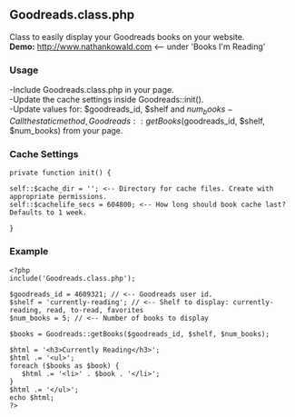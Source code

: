## Goodreads.class.php
Class to easily display your Goodreads books on your website.  
**Demo:** http://www.nathankowald.com <-- under 'Books I'm Reading'

### Usage
-Include Goodreads.class.php in your page.  
-Update the cache settings inside Goodreads::init().  
-Update values for: $goodreads_id, $shelf and $num_books
-Call the static method, Goodreads::getBooks($goodreads_id, $shelf, $num_books) from your page. 

### Cache Settings  
    private function init() {
    
    self::$cache_dir = ''; <-- Directory for cache files. Create with appropriate permissions.  
    self::$cachelife_secs = 604800; <-- How long should book cache last? Defaults to 1 week.  

    }

### Example
    <?php
    include('Goodreads.class.php');
    
    $goodreads_id = 4609321; // <-- Goodreads user id.  
    $shelf = 'currently-reading'; // <-- Shelf to display: currently-reading, read, to-read, favorites
    $num_books = 5; // <-- Number of books to display
    
    $books = Goodreads::getBooks($goodreads_id, $shelf, $num_books);
    
    $html = '<h3>Currently Reading</h3>';
    $html .= '<ul>';
    foreach ($books as $book) {
       $html .= '<li>' . $book . '</li>';
    }
    $html .= '</ul>';
    echo $html;
    ?>

